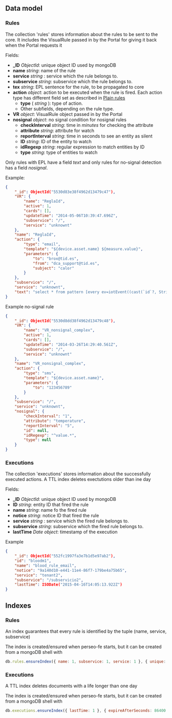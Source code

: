## Data model

### Rules

The collection 'rules' stores information about the rules to be sent to the core. It includes the VisualRule passed in
by the Portal for giving it back when the Portal requests it

Fields:

-   **\_ID** _ObjectId_: unique object ID used by mongoDB
-   **name** _string_: name of the rule
-   **service** _string_ : service which the rule belongs to.
-   **subservice** _string_: subservice which the rule belongs to.
-   **tex** _string_: EPL sentence for the rule, to be propagated to core
-   **action** _object_: action to be executed when the rule is fired. Each action type has different field set as
    described in [Plain rules](../API/plain_rules.md#actions)
    -   **type** ( _string_ ): type of action.
    -   Other subfields, depending on the rule type.
-   **VR** _object_: VisualRule object passed in by the Portal
-   **nosignal** _object_: no signal condition for nosignal rules
    -   **checkInterval** _string_: time in _minutes_ for checking the attribute
    -   **attribute** _string_: attribute for watch
    -   **reportInterval** _string_: time in seconds to see an entity as silent
    -   **ID** _string_: ID of the entity to watch
    -   **idRegexp** _string_: regular expression to match entities by ID
    -   **type** _string_: type of entities to watch

Only rules with EPL have a field _text_ and only rules for no-signal detection has a field _nosignal_.

Example:

```json
{
    "_id": ObjectId("5530d83e38f4962d13479c47"),
    "VR": {
        "name": "ReglaId",
        "active": 1,
        "cards": [],
        "updateTime": "2014-05-06T10:39:47.696Z",
        "subservice": "/",
        "service": "unknownt"
    },
    "name": "ReglaId",
    "action": {
        "type": "email",
        "template": "${device.asset.name} ${measure.value}",
        "parameters": {
            "to": "brox@tid.es",
            "from": "dca_support@tid.es",
            "subject": "calor"
        }
    },
    "subservice": "/",
    "service": "unknownt",
    "text": "select * from pattern [every ev=iotEvent((cast(`id`?, String)  regexp  \"^value.*\"))]"
}
```

Example no-signal rule

```json
{
    "_id": ObjectId("5530d8dd38f4962d13479c48"),
    "VR": {
        "name": "VR_nonsignal_complex",
        "active": 1,
        "cards": [],
        "updateTime": "2014-03-26T14:29:40.561Z",
        "subservice": "/",
        "service": "unknownt"
    },
    "name": "VR_nonsignal_complex",
    "action": {
        "type": "sms",
        "template": "${device.asset.name}",
        "parameters": {
            "to": "123456789"
        }
    },
    "subservice": "/",
    "service": "unknownt",
    "nosignal": {
        "checkInterval": "1",
        "attribute": "temperature",
        "reportInterval": "5",
        "id": null,
        "idRegexp": "^value.*",
        "type": null
    }
}
```

### Executions

The collection 'executions' stores information about the successfully executed actions. A TTL index deletes exectutions
older than ine day

Fields:

-   **\_ID** _ObjectId_: unique object ID used by mongoDB
-   **ID** _string_: entity ID that fired the rule
-   **name** _string_: name fo the fired rule
-   **notice** _string_: notice ID that fired the rule
-   **service** _string_ : service which the fired rule belongs to.
-   **subservice** _string_: subservice which the fired rule belongs to.
-   **lastTime** _Date object_: timestamp of the execution

Example

```json
{
    "_id": ObjectId("552fc1997fa3e7b1d5e97ab2"),
    "id": "bloodm1",
    "name": "blood_rule_email",
    "notice": "9a140d10-e441-11e4-86f7-179be4a75b65",
    "service": "tenant2",
    "subservice": "/subservicio2",
    "lastTime": ISODate("2015-04-16T14:05:13.922Z")
}
```

<a name="indexes"></a>

## Indexes

### Rules

An index guarantees that every rule is identified by the tuple (name, service, subservice)

The index is created/ensured when perseo-fe starts, but it can be created from a mongoDB shell with

```javascript
db.rules.ensureIndex({ name: 1, subservice: 1, service: 1 }, { unique: true });
```

### Executions

A TTL index deletes documents with a life longer than one day

The index is created/ensured when perseo-fe starts, but it can be created from a mongoDB shell with

```javascript
db.executions.ensureIndex({ lastTime: 1 }, { expireAfterSeconds: 86400 });
```
